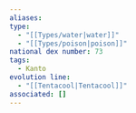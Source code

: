 ```yaml
---
aliases: 
type:
  - "[[Types/water|water]]"
  - "[[Types/poison|poison]]"
national dex number: 73
tags:
  - Kanto
evolution line:
  - "[[Tentacool|Tentacool]]"
associated: []
---
```

